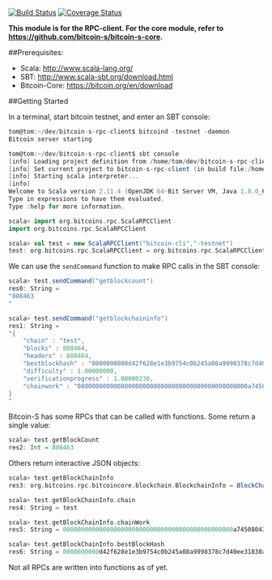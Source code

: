 [![Build Status](https://travis-ci.org/TomMcCabe/bitcoin-s-rpc-client.svg?branch=rpc-client)](https://travis-ci.org/TomMcCabe/bitcoin-s-rpc-client) [![Coverage Status](https://coveralls.io/repos/github/bitcoin-s/bitcoin-s-rpc-client/badge.svg?branch=rpc-client)](https://coveralls.io/github/bitcoin-s/bitcoin-s-rpc-client?branch=rpc-client)


**This module is for the RPC-client. For the core module, refer to https://github.com/bitcoin-s/bitcoin-s-core.**

##Prerequisites:
* Scala: http://www.scala-lang.org/
* SBT: http://www.scala-sbt.org/download.html
* Bitcoin-Core: https://bitcoin.org/en/download

##Getting Started

In a terminal, start bitcoin testnet, and enter an SBT console:
```scala
tom@tom:~/dev/bitcoin-s-rpc-client$ bitcoind -testnet -daemon
Bitcoin server starting

tom@tom:~/dev/bitcoin-s-rpc-client$ sbt console
[info] Loading project definition from /home/tom/dev/bitcoin-s-rpc-client/project
[info] Set current project to bitcoin-s-rpc-client (in build file:/home/tom/dev/bitcoin-s-rpc-client/)
[info] Starting scala interpreter...
[info] 
Welcome to Scala version 2.11.4 (OpenJDK 64-Bit Server VM, Java 1.8.0_66-internal).
Type in expressions to have them evaluated.
Type :help for more information.

scala> import org.bitcoins.rpc.ScalaRPCClient
import org.bitcoins.rpc.ScalaRPCClient

scala> val test = new ScalaRPCClient("bitcoin-cli","-testnet")
test: org.bitcoins.rpc.ScalaRPCClient = org.bitcoins.rpc.ScalaRPCClient@32e933d8
```

We can use the `sendCommand` function to make RPC calls in the SBT console:
```scala
scala> test.sendCommand("getblockcount")
res0: String =
"808463
"

scala> test.sendCommand("getblockchaininfo")
res1: String =
"{
    "chain" : "test",
    "blocks" : 808464,
    "headers" : 808464,
    "bestblockhash" : "0000000000d42f628e1e3b9754c0b245a08a9998378c7d40ee31838a347531f7",
    "difficulty" : 1.00000000,
    "verificationprogress" : 1.00000230,
    "chainwork" : "00000000000000000000000000000000000000000000000a745080437a62ecc9"
}
"

```

Bitcoin-S has some RPCs that can be called with functions. Some return a single value:
```scala
scala> test.getBlockCount
res2: Int = 808463
```

Others return interactive JSON objects:
```scala
scala> test.getBlockChainInfo
res3: org.bitcoins.rpc.bitcoincore.blockchain.BlockchainInfo = BlockChainInfoImpl(test,808464,808464,000000000041d1047d0f2d8415c518baf367574d9d2583e491873c1bdf6f5a79,1.0,1.00000230,00000000000000000000000000000000000000000000000a745080437a62ecc9)

scala> test.getBlockChainInfo.chain
res4: String = test

scala> test.getBlockChainInfo.chainWork
res5: String = 00000000000000000000000000000000000000000000000a745080437a62ecc9

scala> test.getBlockChainInfo.bestBlockHash
res6: String = 0000000000d42f628e1e3b9754c0b245a08a9998378c7d40ee31838a347531f7

```

Not all RPCs are written into functions as of yet.
